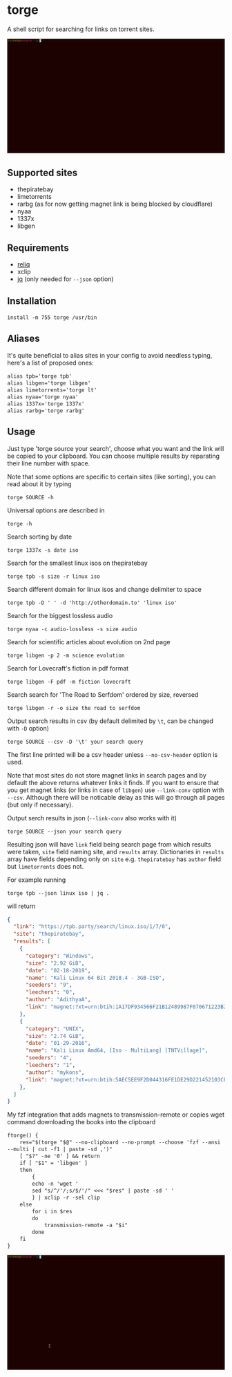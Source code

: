 # torge

A shell script for searching for links on torrent sites.

![example](example.gif)

## Supported sites

 - thepiratebay
 - limetorrents
 - rarbg (as for now getting magnet link is being blocked by cloudflare)
 - nyaa
 - 1337x
 - libgen

## Requirements

 - [reliq](https://github.com/TUVIMEN/reliq)
 - xclip
 - [jq](https://github.com/jqlang/jq) (only needed for `--json` option)

## Installation

    install -m 755 torge /usr/bin

## Aliases

It's quite beneficial to alias sites in your config to avoid needless typing, here's a list of proposed ones:

    alias tpb='torge tpb'
    alias libgen='torge libgen'
    alias limetorrents='torge lt'
    alias nyaa='torge nyaa'
    alias 1337x='torge 1337x'
    alias rarbg='torge rarbg'

## Usage

Just type 'torge source your search', choose what you want and the link will be copied to your clipboard. You can choose multiple results by reparating their line number with space.

Note that some options are specific to certain sites (like sorting), you can read about it by typing

    torge SOURCE -h

Universal options are described in

    torge -h

Search sorting by date

    torge 1337x -s date iso

Search for the smallest linux isos on thepiratebay

    torge tpb -s size -r linux iso

Search different domain for linux isos and change delimiter to space

    torge tpb -D ' ' -d 'http://otherdomain.to' 'linux iso'

Search for the biggest lossless audio

    torge nyaa -c audio-lossless -s size audio

Search for scientific articles about evolution on 2nd page

    torge libgen -p 2 -m science evolution

Search for Lovecraft's fiction in pdf format

    torge libgen -F pdf -m fiction lovecraft

Search search for 'The Road to Serfdom' ordered by size, reversed

    torge libgen -r -o size the road to serfdom

Output search results in csv (by default delimited by `\t`, can be changed with `-D` option)

    torge SOURCE --csv -D '\t' your search query

The first line printed will be a csv header unless `--no-csv-header` option is used.

Note that most sites do not store magnet links in search pages and by default the above returns whatever links it finds. If you want to ensure that you get magnet links (or links in case of `libgen`) use `--link-conv` option with `--csv`. Although there will be noticable delay as this will go through all pages (but only if necessary).

Output serch results in json (`--link-conv` also works with it)

    torge SOURCE --json your search query

Resulting json will have `link` field being search page from which results were taken, `site` field naming site, and `results` array. Dictionaries in `results` array have fields depending only on `site` e.g. `thepiratebay` has `author` field but `limetorrents` does not.

For example running

    torge tpb --json linux iso | jq .

will return

```json
{
  "link": "https://tpb.party/search/linux.iso/1/7/0",
  "site": "thepiratebay",
  "results": [
    {
      "category": "Windows",
      "size": "2.92 GiB",
      "date": "02-18-2019",
      "name": "Kali Linux 64 Bit 2018.4 - 3GB-ISO",
      "seeders": "9",
      "leechers": "0",
      "author": "AdithyaA",
      "link": "magnet:?xt=urn:btih:1A17DF934566F21B12489987F070671223B23A9D&dn=Kali+Linux+64+Bit+2018.4+-+3GB-ISO&tr=http%3A%2F%2Fp4p.arenabg.com%3A1337%2Fannounce&tr=udp%3A%2F%2F47.ip-51-68-199.eu%3A6969%2Fannounce&tr=udp%3A%2F%2F9.rarbg.me%3A2780%2Fannounce&tr=udp%3A%2F%2F9.rarbg.to%3A2710%2Fannounce&tr=udp%3A%2F%2F9.rarbg.to%3A2730%2Fannounce&tr=udp%3A%2F%2F9.rarbg.to%3A2920%2Fannounce&tr=udp%3A%2F%2Fopen.stealth.si%3A80%2Fannounce&tr=udp%3A%2F%2Fopentracker.i2p.rocks%3A6969%2Fannounce&tr=udp%3A%2F%2Ftracker.coppersurfer.tk%3A6969%2Fannounce&tr=udp%3A%2F%2Ftracker.cyberia.is%3A6969%2Fannounce&tr=udp%3A%2F%2Ftracker.dler.org%3A6969%2Fannounce&tr=udp%3A%2F%2Ftracker.internetwarriors.net%3A1337%2Fannounce&tr=udp%3A%2F%2Ftracker.leechers-paradise.org%3A6969%2Fannounce&tr=udp%3A%2F%2Ftracker.openbittorrent.com%3A6969%2Fannounce&tr=udp%3A%2F%2Ftracker.opentrackr.org%3A1337&tr=udp%3A%2F%2Ftracker.pirateparty.gr%3A6969%2Fannounce&tr=udp%3A%2F%2Ftracker.tiny-vps.com%3A6969%2Fannounce&tr=udp%3A%2F%2Ftracker.torrent.eu.org%3A451%2Fannounce"
    },
    {
      "category": "UNIX",
      "size": "2.74 GiB",
      "date": "01-29-2016",
      "name": "Kali Linux Amd64, [Iso - MultiLang] [TNTVillage]",
      "seeders": "4",
      "leechers": "1",
      "author": "mykons",
      "link": "magnet:?xt=urn:btih:5AEC5EE9F2D044316FE1DE29D221452103CEB958&dn=Kali+Linux+Amd64%2C+%5BIso+-+MultiLang%5D+%5BTNTVillage%5D&tr=http%3A%2F%2Fp4p.arenabg.com%3A1337%2Fannounce&tr=udp%3A%2F%2F47.ip-51-68-199.eu%3A6969%2Fannounce&tr=udp%3A%2F%2F9.rarbg.me%3A2780%2Fannounce&tr=udp%3A%2F%2F9.rarbg.to%3A2710%2Fannounce&tr=udp%3A%2F%2F9.rarbg.to%3A2730%2Fannounce&tr=udp%3A%2F%2F9.rarbg.to%3A2920%2Fannounce&tr=udp%3A%2F%2Fopen.stealth.si%3A80%2Fannounce&tr=udp%3A%2F%2Fopentracker.i2p.rocks%3A6969%2Fannounce&tr=udp%3A%2F%2Ftracker.coppersurfer.tk%3A6969%2Fannounce&tr=udp%3A%2F%2Ftracker.cyberia.is%3A6969%2Fannounce&tr=udp%3A%2F%2Ftracker.dler.org%3A6969%2Fannounce&tr=udp%3A%2F%2Ftracker.internetwarriors.net%3A1337%2Fannounce&tr=udp%3A%2F%2Ftracker.leechers-paradise.org%3A6969%2Fannounce&tr=udp%3A%2F%2Ftracker.openbittorrent.com%3A6969%2Fannounce&tr=udp%3A%2F%2Ftracker.opentrackr.org%3A1337&tr=udp%3A%2F%2Ftracker.pirateparty.gr%3A6969%2Fannounce&tr=udp%3A%2F%2Ftracker.tiny-vps.com%3A6969%2Fannounce&tr=udp%3A%2F%2Ftracker.torrent.eu.org%3A451%2Fannounce"
    },
  ]
}
```

My fzf integration that adds magnets to transmission-remote or copies wget command downloading the books into the clipboard

```shell
ftorge() {
    res="$(torge "$@" --no-clipboard --no-prompt --choose 'fzf --ansi --multi | cut -f1 | paste -sd ,')"
    [ "$?" -ne '0' ] && return
    if [ "$1" = 'libgen' ]
    then
        {
        echo -n 'wget '
        sed "s/^/'/;s/$/'/" <<< "$res" | paste -sd ' '
        } | xclip -r -sel clip
    else
        for i in $res
        do
            transmission-remote -a "$i"
        done
    fi
}
```

![example2](example2.gif)
